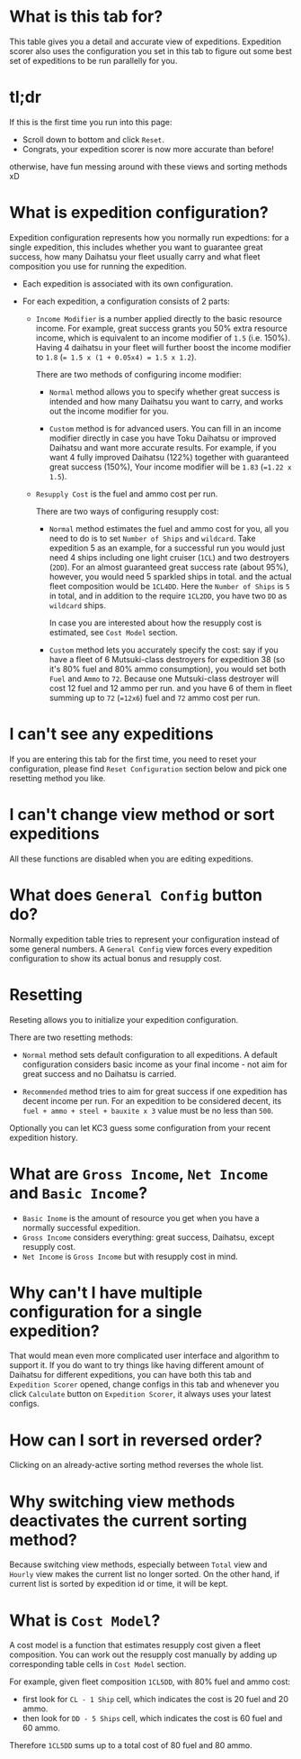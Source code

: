 # What is this tab for?

This table gives you a detail and accurate view of expeditions.
Expedition scorer also uses the configuration you set in this tab
to figure out some best set of expeditions to be run parallelly for you.

# tl;dr

If this is the first time you run into this page:

- Scroll down to bottom and click `Reset`.
- Congrats, your expedition scorer is now more accurate than before!

otherwise, have fun messing around with these views and sorting methods xD

# What is expedition configuration?

Expedition configuration represents how you normally run expedtions:
for a single expedition, this includes whether you want to guarantee great success,
how many Daihatsu your fleet usually carry
and what fleet composition you use for running the expedition.

- Each expedition is associated with its own configuration.

- For each expedition, a configuration consists of 2 parts:

    - `Income Modifier` is a number applied directly to the basic resource income.
      For example, great success grants you 50% extra resource income, which is equivalent to
      an income modifier of `1.5` (i.e. 150%). Having 4 daihatsu in your fleet will further
      boost the income modifier to `1.8` (`= 1.5 x (1 + 0.05x4) = 1.5 x 1.2`).

        There are two methods of configuring income modifier:

        - `Normal` method allows you to specify whether great success is intended
            and how many Daihatsu you want to carry, and works out the income modifier for you.

        - `Custom` method is for advanced users. You can fill in an income modifier directly
            in case you have Toku Daihatsu or improved Daihatsu and want more accurate results.
            For example, if you want 4 fully improved Daihatsu (122%) together with guaranteed great success (150%),
            Your income modifier will be `1.83` (`=1.22 x 1.5`).

    - `Resupply Cost` is the fuel and ammo cost per run.

        There are two ways of configuring resupply cost:

        - `Normal` method estimates the fuel and ammo cost for you,
          all you need to do is to set `Number of Ships` and `wildcard`.
          Take expedition 5 as an example, for a successful run you would just need 4 ships including
          one light cruiser (`1CL`) and two destroyers (`2DD`). For an almost guaranteed great success rate (about 95%), however,
          you would need 5 sparkled ships in total. and the actual fleet composition would be `1CL4DD`.
          Here the `Number of Ships` is `5` in total,
          and in addition to the require `1CL2DD`, you have two `DD` as `wildcard` ships.

            In case you are interested about how the resupply cost is estimated, see `Cost Model` section.

        - `Custom` method lets you accurately specify the cost:
           say if you have a fleet of 6 Mutsuki-class destroyers for expedition 38 (so it's 80% fuel and 80% ammo consumption),
           you would set both `Fuel` and `Ammo` to `72`. Because one Mutsuki-class destroyer will cost 12 fuel and 12 ammo per run.
           and you have 6 of them in fleet summing up to `72` (`=12x6`) fuel and `72` ammo cost per run.

# I can't see any expeditions

If you are entering this tab for the first time, you need to reset your configuration,
please find `Reset Configuration` section below and pick one resetting method you like.

# I can't change view method or sort expeditions

All these functions are disabled when you are editing expeditions.

# What does `General Config` button do?

Normally expedition table tries to represent your configuration instead of some general numbers.
A `General Config` view forces every expedition configuration to show its actual bonus and resupply cost.

# Resetting

Reseting allows you to initialize your expedition configuration.

There are two resetting methods:

- `Normal` method sets default configuration to all expeditions.
  A default configuration considers basic income as your final income - not aim for great success and no Daihatsu is carried.

- `Recommended` method tries to aim for great success if one expedition has decent income per run.
  For an expedition to be considered decent, its `fuel + ammo + steel + bauxite x 3` value must be no less than `500`.

Optionally you can let KC3 guess some configuration from your recent expedition history.

# What are `Gross Income`, `Net Income` and `Basic Income`?

- `Basic Inome` is the amount of resource you get when you have a normally successful expedition.
- `Gross Income` considers everything: great success, Daihatsu, except resupply cost.
- `Net Income` is `Gross Income` but with resupply cost in mind.

# Why can't I have multiple configuration for a single expedition?

That would mean even more complicated user interface and algorithm to support it.
If you do want to try things like having different amount of Daihatsu for different expeditions,
you can have both this tab and `Expedition Scorer` opened, change configs in this tab and whenever
you click `Calculate` button on `Expedition Scorer`, it always uses your latest configs.

# How can I sort in reversed order?

Clicking on an already-active sorting method reverses the whole list.

# Why switching view methods deactivates the current sorting method?

Because switching view methods, especially between `Total` view and `Hourly` view makes the
current list no longer sorted. On the other hand, if current list is sorted by expedition id
or time, it will be kept.

# What is `Cost Model`?

A cost model is a function that estimates resupply cost given a fleet composition.
You can work out the resupply cost manually by adding up corresponding table cells in `Cost Model` section.

For example, given fleet composition `1CL5DD`, with 80% fuel and ammo cost:

- first look for `CL - 1 Ship` cell, which indicates the cost is 20 fuel and 20 ammo.
- then look for `DD - 5 Ships` cell, which indicates the cost is 60 fuel and 60 ammo.

Therefore `1CL5DD` sums up to a total cost of 80 fuel and 80 ammo.
